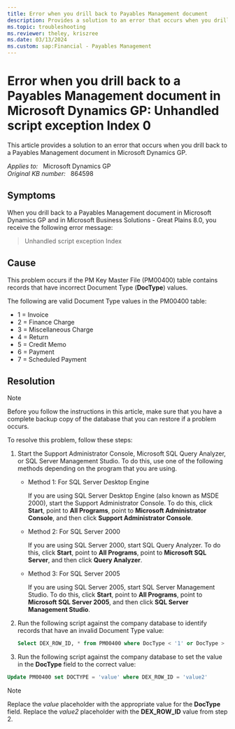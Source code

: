 ```yaml
---
title: Error when you drill back to Payables Management document
description: Provides a solution to an error that occurs when you drill back to a Payables Management document in Microsoft Dynamics GP.
ms.topic: troubleshooting
ms.reviewer: theley, kriszree
ms.date: 03/13/2024
ms.custom: sap:Financial - Payables Management
---
```

# Error when you drill back to a Payables Management document in Microsoft Dynamics GP: Unhandled script exception Index 0

This article provides a solution to an error that occurs when you drill back to a Payables Management document in Microsoft Dynamics GP.

_Applies to:_ &nbsp; Microsoft Dynamics GP  
_Original KB number:_ &nbsp; 864598

## Symptoms

When you drill back to a Payables Management document in Microsoft Dynamics GP and in Microsoft Business Solutions - Great Plains 8.0, you receive the following error message:

> Unhandled script exception Index

## Cause

This problem occurs if the PM Key Master File (PM00400) table contains records that have incorrect Document Type (**DocType**) values.

The following are valid Document Type values in the PM00400 table:

- 1 = Invoice
- 2 = Finance Charge
- 3 = Miscellaneous Charge
- 4 = Return
- 5 = Credit Memo
- 6 = Payment
- 7 = Scheduled Payment

## Resolution

> [!NOTE]
> Before you follow the instructions in this article, make sure that you have a complete backup copy of the database that you can restore if a problem occurs.

To resolve this problem, follow these steps:

1. Start the Support Administrator Console, Microsoft SQL Query Analyzer, or SQL Server Management Studio. To do this, use one of the following methods depending on the program that you are using.

    - Method 1: For SQL Server Desktop Engine

        If you are using SQL Server Desktop Engine (also known as MSDE 2000), start the Support Administrator Console. To do this, click **Start**, point to **All Programs**, point to **Microsoft Administrator Console**, and then click **Support Administrator Console**.

    - Method 2: For SQL Server 2000

        If you are using SQL Server 2000, start SQL Query Analyzer. To do this, click **Start**, point to **All Programs**, point to **Microsoft SQL Server**, and then click **Query Analyzer**.

    - Method 3: For SQL Server 2005

        If you are using SQL Server 2005, start SQL Server Management Studio. To do this, click **Start**, point to **All Programs**, point to **Microsoft SQL Server 2005**, and then click **SQL Server Management Studio**.

2. Run the following script against the company database to identify records that have an invalid Document Type value:

    ```sql
    Select DEX_ROW_ID, * from PM00400 where DocType < '1' or DocType > '8'
    ```

3. Run the following script against the company database to set the value in the **DocType** field to the correct value:

```sql
Update PM00400 set DOCTYPE = 'value' where DEX_ROW_ID = 'value2'
```

> [!NOTE]
> Replace the *value* placeholder with the appropriate value for the **DocType** field. Replace the *value2* placeholder with the **DEX_ROW_ID** value from step 2.
